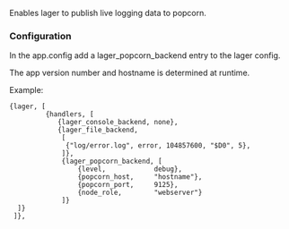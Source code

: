 Enables lager to publish live logging data to popcorn.

### Configuration

In the app.config add a lager_popcorn_backend entry to the lager config.

The app version number and hostname is determined at runtime. 

Example:

```
{lager, [
         {handlers, [
            {lager_console_backend, none},
            {lager_file_backend,
             [
              {"log/error.log", error, 104857600, "$D0", 5},
             ]},
             {lager_popcorn_backend, [
                 {level,            debug},
                 {popcorn_host,     "hostname"},
                 {popcorn_port,     9125},
                 {node_role,        "webserver"}
             ]}
  ]}
 ]},
```
